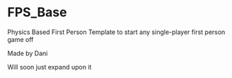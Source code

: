# FPS_Base
Physics Based First Person Template to start any single-player first person game off

Made by Dani

Will soon just expand upon it
